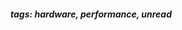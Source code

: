 <!-- Please prefix the notes with the date as in [22/12/2020] -->

##### tags: hardware, performance, unread